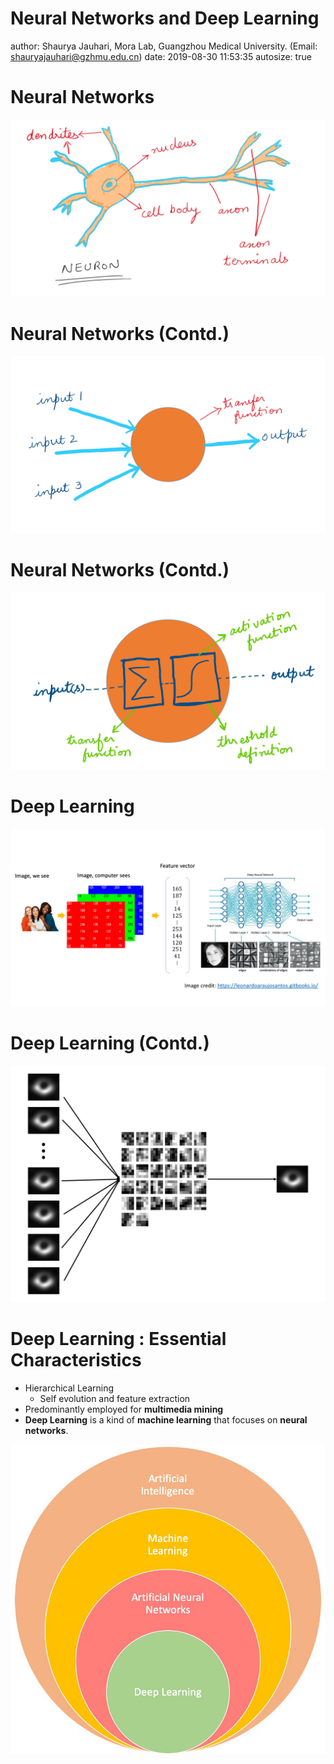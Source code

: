 
Neural Networks and Deep Learning
========================================================
author: Shaurya Jauhari, Mora Lab, Guangzhou Medical University. (Email: shauryajauhari@gzhmu.edu.cn)
date: 2019-08-30 11:53:35
autosize: true

Neural Networks
========================================================

![](./props/Slide1.JPG)

Neural Networks (Contd.)
========================================================

![](./props/Slide2.JPG)

Neural Networks (Contd.)
========================================================

![](./props/Slide3.JPG)

Deep Learning
========================================================

![](./props/Theme_Workflow.jpg)

Deep Learning (Contd.)
========================================================

![](./props/black_hole_elucidation.jpg)

Deep Learning : Essential Characteristics
========================================================

- Hierarchical Learning
    - Self evolution and feature extraction  
- Predominantly employed for **multimedia mining**  
- **Deep Learning** is a kind of **machine learning** that focuses on **neural networks**.

<p float="center">
<img src="./props/Deep_Learning_Hierarchy.jpg" width="700" />
</p>
